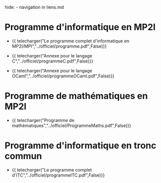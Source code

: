 hide: - navigation  in liens.md

# Programme d'informatique en MP2I

* {{ telecharger("Le programme complet d'informatique en MP2I/MPI","../officiel/programme.pdf",False)}}

* {{ telecharger("Annexe pour le langage C","../officiel/programmeC.pdf",False)}}

* {{ telecharger("Annexe pour le langage OCaml","../officiel/programmeOCaml.pdf",False)}}

# Programme de mathématiques en MP2I

* {{ telecharger("Programme de mathématiques","../officiel/ProgrammeMaths.pdf",False)}}

# Programme d'informatique en tronc commun

* {{ telecharger("Le programme complet d'ITC","../officiel/programmeITC.pdf",False)}}

